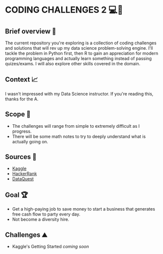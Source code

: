 # CODING CHALLENGES 2 :computer::dart:

## Brief overview :memo:

The current repository you're exploring is a collection of coding challenges and solutions that will rev up my data science problem-solving engine. I'll tackle the problem in Python first, then R to gain an appreciation for modern programming languages and actually learn something instead of passing quizes/exams.
I will also explore other skills covered in the domain. 

## Context :chart_with_upwards_trend:

I wasn't impressed with my Data Science instructor. If you're reading this, thanks for the A.

## Scope :telescope:

- The challenges will range from simple to extremely difficult as I progress.
- There will be some math notes to try to deeply understand what is actually going on. 

## Sources :book:

- [Kaggle](https://www.kaggle.com/)
- [HackerRank](https://www.hackerrank.com/dashboard)
- [DataQuest](https://app.dataquest.io/practice)

## Goal :trophy:

- Get a high-paying job to save money to start a business that generates free cash flow to party every day.
- Not become a diversity hire.

## Challenges :mountain:

- Kaggle's Getting Started *coming soon*
